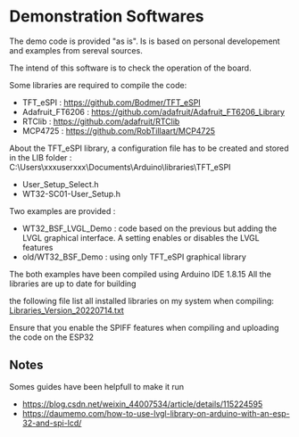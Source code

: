 # Demonstration Softwares

The demo code is provided "as is". Is is based on personal developement and examples from sereval sources.

The intend of this software is to check the operation of the board. 

Some libraries are required to compile the code: 
- TFT_eSPI : https://github.com/Bodmer/TFT_eSPI
- Adafruit_FT6206 : https://github.com/adafruit/Adafruit_FT6206_Library
- RTClib : https://github.com/adafruit/RTClib
- MCP4725 : https://github.com/RobTillaart/MCP4725

About the TFT_eSPI library, a configuration file has to be created and stored in the LIB folder : 
C:\Users\xxxuserxxx\Documents\Arduino\libraries\TFT_eSPI
- User_Setup_Select.h
- WT32-SC01-User_Setup.h

Two examples are provided : 
- WT32_BSF_LVGL_Demo : code based on the previous but adding the LVGL graphical interface. A setting enables or disables the LVGL features
- old/WT32_BSF_Demo : using only TFT_eSPI graphical library

The both examples have been compiled using Arduino IDE 1.8.15
All the libraries are up to date for building

the following file list all installed libraries on my system when compiling:
[Libraries_Version_20220714.txt](https://github.com/bsfconception/WT32-SC01/files/9112208/Libraries_Version_20220714.txt)



Ensure that you enable the SPIFF features when compiling and uploading the code on the ESP32



## Notes
Somes guides have been helpfull to make it run
- https://blog.csdn.net/weixin_44007534/article/details/115224595
- https://daumemo.com/how-to-use-lvgl-library-on-arduino-with-an-esp-32-and-spi-lcd/

